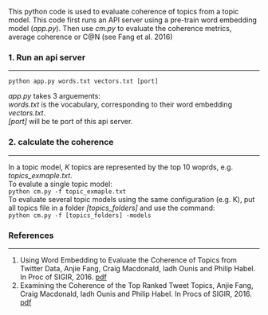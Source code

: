 This python code is used to evaluate coherence of topics from a topic model.
This code first runs an API server using a pre-train word embedding model (*app.py*).
Then use *cm.py* to evaluate the coherence metrics, average coherence or C@N (see Fang et al. 2016)


### 1. Run an api server ###
------------------------------------------------------------------------

`python app.py words.txt vectors.txt [port]`

*app.py* takes 3 arguements:  
*words.txt* is the vocabulary, corresponding to their word embedding *vectors.txt*.  
*[port]* will be te port of this api server.

### 2. calculate the coherence ###
------------------------------------------------------------------------
In a topic model, *K* topics are represented by the top 10 woprds, e.g. *topics_exmaple.txt*.   
To evalute a single topic model:  
`python cm.py -f topic_exmaple.txt`  
To evaluate several topic models using the same configuration (e.g. K), put all topics file in a folder *[topics_folders]* and use the command:  
`python cm.py -f [topics_folders] -models`  


### References ###
------------------------------------------------------------------------
1. Using Word Embedding to Evaluate the Coherence of Topics from Twitter Data, Anjie Fang, Craig Macdonald, Iadh Ounis and Philip Habel. In Proc of SIGIR, 2016. [pdf](https://anjiefang.github.io/papers/fang_sigir_2016_we.pdf)
2. Examining the Coherence of the Top Ranked Tweet Topics, Anjie Fang, Craig Macdonald, Iadh Ounis and Philip Habel. In Procs of SIGIR, 2016. [pdf](https://anjiefang.github.io/papers/fang_sigir_2016_examine.pdf)
